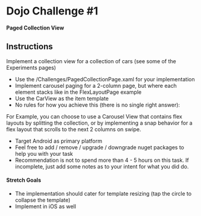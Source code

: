 # Dojo Challenge #1

**Paged Collection View**

## Instructions﻿

Implement a collection view for a collection of cars (see some of the Experiments pages)

- Use the /Challenges/PagedCollectionPage.xaml for your implementation
- Implement carousel paging for a 2-column page, but where each element stacks like in the FlexLayoutPage example
- Use the CarView as the item template
- No rules for how you achieve this (there is no single right answer):

For Example, you can choose to use a Carousel View that contains flex layouts by splitting the collection,	or by implementing a snap behavior for a flex layout that scrolls to the next 2 columns on swipe.

- Target Android as primary platform
- Feel free to add / remove / upgrade / downgrade nuget packages to help you with your task
- Recommendation is not to spend more than 4 - 5 hours on this task. If incomplete, just add some notes as to your intent for what you did do.

#### Stretch Goals

- The implementation should cater for template resizing (tap the circle to collapse the template)
- Implement in iOS as well



